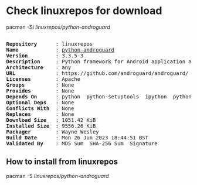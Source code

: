# Check linuxrepos for download

pacman -Si *linuxrepos/python-androguard*

<div class="highlight"><pre class="highlight"><text>
<b>Repository</b>      : linuxrepos
<b>Name</b>            : <a href="../../x86_64/python-androguard-3.3.5-3-any.pkg.tar.zst">python-androguard</a>
<b>Version</b>         : 3.3.5-3
<b>Description</b>     : Python framework for Android application analysis.
<b>Architecture</b>    : any
<b>URL</b>             : https://github.com/androguard/androguard/
<b>Licenses</b>        : Apache
<b>Groups</b>          : None
<b>Provides</b>        : None
<b>Depends On</b>      : python  python-setuptools  ipython  python-future  python-networkx  python-pygments  python-lxml  python-colorama  python-matplotlib  python-asn1crypto  python-click  python-pydot
<b>Optional Deps</b>   : None
<b>Conflicts With</b>  : None
<b>Replaces</b>        : None
<b>Download Size</b>   : 1051.42 KiB
<b>Installed Size</b>  : 9556.26 KiB
<b>Packager</b>        : Wayne Wesley <wayne6324@gmail.com>
<b>Build Date</b>      : Mon 26 Jun 2023 18:44:51 BST
<b>Validated By</b>    : MD5 Sum  SHA-256 Sum  Signature
</text></pre></div>

## How to install from linuxrepos

pacman -S *linuxrepos/python-androguard*
